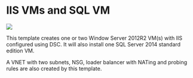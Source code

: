 # IIS VMs and SQL VM

<a href="https://portal.azure.com/#create/Microsoft.Template/uri/https ????.json" target="_blank">
    <img src="http://azuredeploy.net/deploybutton.png"/>
</a>

This template creates one or two Window Server 2012R2 VM(s) with IIS configured using DSC. It will also install one SQL Server 2014 standard edition VM.

A VNET with two subnets, NSG, loader balancer with NATing and probing rules are also created by this template.
